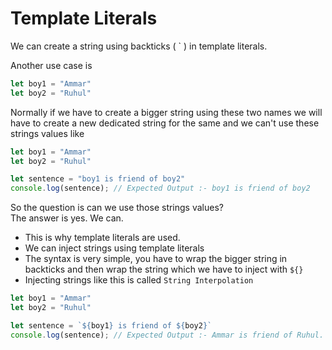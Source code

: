 # Template Literals

We can create a string using backticks ( ` ) in template literals.

Another use case is

``` javascript 
let boy1 = "Ammar"
let boy2 = "Ruhul"
```

Normally if we have to create a bigger string using these two names we will have to create a new dedicated string for the same and we can't use these strings values like 

``` javascript 
let boy1 = "Ammar"
let boy2 = "Ruhul"

let sentence = "boy1 is friend of boy2"
console.log(sentence); // Expected Output :- boy1 is friend of boy2
```
So the question is can we use those strings values?\
The answer is yes. We can.
* This is why template literals are used.
* We can inject strings using template literals
* The syntax is very simple, you have to wrap the bigger string in backticks and then wrap the string which we have to inject with `${}`
* Injecting strings like this is called `String Interpolation`

``` javascript
let boy1 = "Ammar"
let boy2 = "Ruhul"

let sentence = `${boy1} is friend of ${boy2}`
console.log(sentence); // Expected Output :- Ammar is friend of Ruhul.
```

